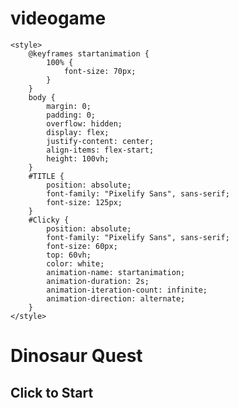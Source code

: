 # videogame
<!DOCTYPE html>
<html lang="en">
<head>
    <meta charset="UTF-8">
    <meta name="viewport" content="width=device-width, initial-scale=1.0">
    <title>Document</title>
    <script src="https://cdnjs.cloudflare.com/ajax/libs/p5.js/1.9.0/p5.min.js" integrity="sha512-uaz5GpnQoE6t5echKlX8P52czvsIGgLPcvlzfvRubLZ1Hp8JemUDnbUiAahbVtPb+jUVrNETuXvAhDDF/N3M4w==" crossorigin="anonymous" referrerpolicy="no-referrer"></script> 
    <link rel="preconnect" href="https://fonts.googleapis.com">
    <link rel="preconnect" href="https://fonts.gstatic.com" crossorigin>
    <link href="https://fonts.googleapis.com/css2?family=Noto+Sans+SC:wght@200&family=Pixelify+Sans:wght@400..700&family=Playpen+Sans:wght@200&display=swap" rel="stylesheet">
  
    <style>
        @keyframes startanimation {
            100% {
                font-size: 70px;
            }
        }
        body {
            margin: 0;
            padding: 0;
            overflow: hidden;
            display: flex;
            justify-content: center;
            align-items: flex-start;
            height: 100vh;
        }
        #TITLE {
            position: absolute;
            font-family: "Pixelify Sans", sans-serif;
            font-size: 125px;
        }
        #Clicky {
            position: absolute;
            font-family: "Pixelify Sans", sans-serif;
            font-size: 60px;
            top: 60vh;
            color: white;
            animation-name: startanimation;
            animation-duration: 2s;
            animation-iteration-count: infinite;
            animation-direction: alternate;
        }
    </style>
</head>
<body>
    <h1 id="TITLE">Dinosaur Quest</h1>
    <h2 id="Clicky">Click to Start</h2>
    <script>
        let background

        //create full size canvas. w and h will return the size in pixels of your width and height of the window WHEN THE PAGE LOADS
        //w and h are integers
        let w = window.innerWidth
        let h = window.innerHeight



        function preload() {
            background = loadImage('background.gif')
        }

        //Now I create my canvas
        function setup() {
            createCanvas(w,h)
        }

        function draw() {
            image(background,0,0,w,h)


            //if mouse is pressed then start the game
            if (mouseIsPressed === true) {
            window.location.href = 'tutorial.html'

        }
        }
    </script>
</body>
</html>
